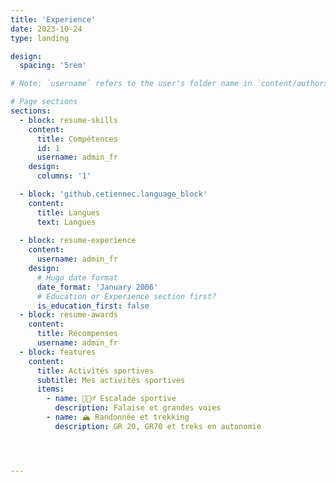 ```yaml
---
title: 'Experience'
date: 2023-10-24
type: landing

design:
  spacing: '5rem'

# Note: `username` refers to the user's folder name in `content/authors/`

# Page sections
sections:
  - block: resume-skills
    content:
      title: Compétences
      id: 1
      username: admin_fr
    design:
      columns: '1'

  - block: 'github.cetiennec.language_block'
    content:
      title: Langues
      text: Langues
    
  - block: resume-experience
    content:
      username: admin_fr
    design:
      # Hugo date format
      date_format: 'January 2006'
      # Education or Experience section first?
      is_education_first: false
  - block: resume-awards
    content:
      title: Récompenses
      username: admin_fr
  - block: features
    content:
      title: Activités sportives
      subtitle: Mes activités sportives
      items:
        - name: 🧗🏻‍♂️ Escalade sportive 
          description: Falaise et grandes voies
        - name: 🏔️ Randonnée et trekking
          description: GR 20, GR70 et treks en autonomie 




---
```

